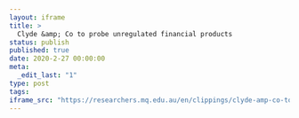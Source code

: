 ```yaml
---
layout: iframe
title: >
  Clyde &amp; Co to probe unregulated financial products
status: publish
published: true
date: 2020-2-27 00:00:00
meta:
  _edit_last: "1"
type: post
tags:
iframe_src: "https://researchers.mq.edu.au/en/clippings/clyde-amp-co-to-probe-unregulated-financial-products"
---
```

        